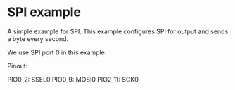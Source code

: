 SPI example
===========

A simple example for SPI.
This example configures SPI for output and sends a byte every second.

We use SPI port 0 in this example.

Pinout:

PIO0_2:  SSEL0
PIO0_9:  MOSI0
PIO2_11: SCK0